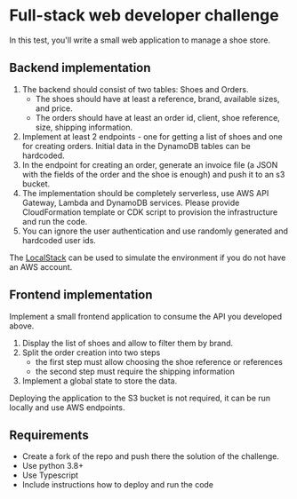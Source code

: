 # Full-stack web developer challenge

In this test, you'll write a small web application to manage a shoe store.

## Backend implementation

1. The backend should consist of two tables: Shoes and Orders.
    - The shoes should have at least a reference, brand, available sizes, and price.
    - The orders should have at least an order id, client, shoe reference, size, shipping information.
2. Implement at least 2 endpoints - one for getting a list of shoes and one for creating orders. Initial data in the DynamoDB tables can be hardcoded.
3. In the endpoint for creating an order, generate an invoice file (a JSON with the fields of the order and the shoe is enough) and push it to an s3 bucket.
4. The implementation should be completely serverless, use AWS API Gateway, Lambda and DynamoDB services. Please provide CloudFormation template or CDK script to provision the  infrastructure and run the code.
5. You can ignore the user authentication and use randomly generated and hardcoded user ids.

The [LocalStack](https://github.com/localstack/localstack) can be used to simulate the environment if you do not have an AWS account.


## Frontend implementation

Implement a small frontend application to consume the API you developed above.
1. Display the list of shoes and allow to filter them by brand.
2. Split the order creation into two steps
    - the first step must allow choosing the shoe reference or references
    - the second step must require the shipping information
4. Implement a global state to store the data.

Deploying the application to the S3 bucket is not required, it can be run locally and use AWS endpoints.


## Requirements

* Create a fork of the repo and push there the solution of the challenge.
* Use python 3.8+
* Use Typescript
* Include instructions how to deploy and run the code
